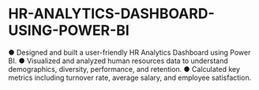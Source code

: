 # HR-ANALYTICS-DASHBOARD-USING-POWER-BI
● Designed and built a user-friendly HR Analytics Dashboard using Power BI.  ● Visualized and analyzed human resources data to understand demographics, diversity, performance, and retention.  ● Calculated key metrics including turnover rate, average salary, and employee satisfaction.
